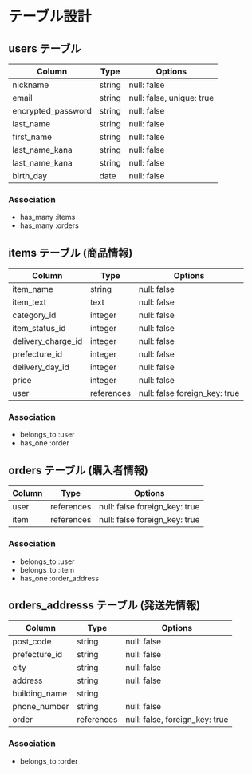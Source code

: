 # テーブル設計

## users テーブル

| Column             | Type   | Options                   |
| ------------------ | ------ | -----------------------   |
| nickname           | string | null: false               |
| email              | string | null: false, unique: true |
| encrypted_password | string | null: false               |
| last_name          | string | null: false               |
| first_name         | string | null: false               |
| last_name_kana     | string | null: false               |
| last_name_kana     | string | null: false               |
| birth_day          | date   | null: false               |

### Association

- has_many :items
- has_many :orders

## items テーブル (商品情報)

| Column                 | Type       | Options                       |
| ----------------       | ------     | -----------------             |
| item_name              | string     | null: false                   |
| item_text              | text       | null: false                   |
| category_id            | integer    | null: false                   |
| item_status_id         | integer    | null: false                   |
| delivery_charge_id     | integer    | null: false                   |
| prefecture_id          | integer    | null: false                   |
| delivery_day_id        | integer    | null: false                   |
| price                  | integer    | null: false                   |
| user                   | references | null: false foreign_key: true |


### Association

- belongs_to :user
- has_one :order

## orders テーブル (購入者情報)

| Column         | Type       | Options                           |
| ----------     | ------     | --------------------------------- |
| user           | references | null: false foreign_key: true     |
| item           | references | null: false foreign_key: true     |


### Association

- belongs_to :user
- belongs_to :item
- has_one :order_address


## orders_addresss テーブル (発送先情報)

| Column          | Type       | Options                        |
| ------------    | ---------- | ------------------------------ |
| post_code       | string     | null: false                    |
| prefecture_id   | string     | null: false                    |
| city            | string     | null: false                    |
| address         | string     | null: false                    |
| building_name   | string     | 　　　　　　                     |
| phone_number    | string     | null: false                    |
| order           | references | null: false, foreign_key: true |

### Association

- belongs_to :order

